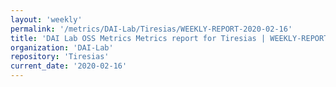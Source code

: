 ```yaml
---
layout: 'weekly'
permalink: '/metrics/DAI-Lab/Tiresias/WEEKLY-REPORT-2020-02-16'
title: 'DAI Lab OSS Metrics Metrics report for Tiresias | WEEKLY-REPORT-2020-02-16'
organization: 'DAI-Lab'
repository: 'Tiresias'
current_date: '2020-02-16'
---
```

